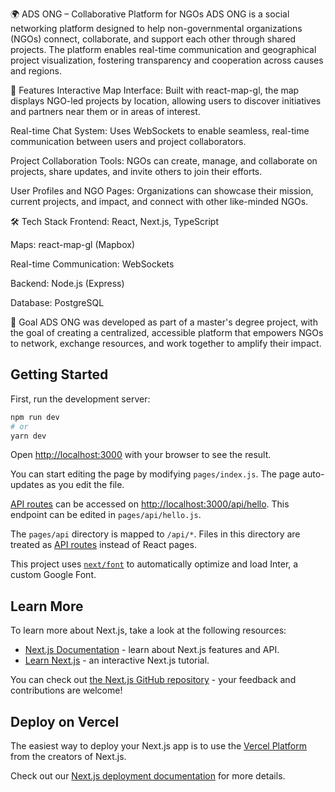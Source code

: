 🌍 ADS ONG – Collaborative Platform for NGOs
ADS ONG is a social networking platform designed to help non-governmental organizations (NGOs) connect, collaborate, and support each other through shared projects. The platform enables real-time communication and geographical project visualization, fostering transparency and cooperation across causes and regions.

🚀 Features
Interactive Map Interface:
Built with react-map-gl, the map displays NGO-led projects by location, allowing users to discover initiatives and partners near them or in areas of interest.

Real-time Chat System:
Uses WebSockets to enable seamless, real-time communication between users and project collaborators.

Project Collaboration Tools:
NGOs can create, manage, and collaborate on projects, share updates, and invite others to join their efforts.

User Profiles and NGO Pages:
Organizations can showcase their mission, current projects, and impact, and connect with other like-minded NGOs.

🛠️ Tech Stack
Frontend: React, Next.js, TypeScript

Maps: react-map-gl (Mapbox)

Real-time Communication: WebSockets

Backend: Node.js (Express)

Database: PostgreSQL

🌱 Goal
ADS ONG was developed as part of a master's degree project, with the goal of creating a centralized, accessible platform that empowers NGOs to network, exchange resources, and work together to amplify their impact.


## Getting Started

First, run the development server:

```bash
npm run dev
# or
yarn dev
```

Open [http://localhost:3000](http://localhost:3000) with your browser to see the result.

You can start editing the page by modifying `pages/index.js`. The page auto-updates as you edit the file.

[API routes](https://nextjs.org/docs/api-routes/introduction) can be accessed on [http://localhost:3000/api/hello](http://localhost:3000/api/hello). This endpoint can be edited in `pages/api/hello.js`.

The `pages/api` directory is mapped to `/api/*`. Files in this directory are treated as [API routes](https://nextjs.org/docs/api-routes/introduction) instead of React pages.

This project uses [`next/font`](https://nextjs.org/docs/basic-features/font-optimization) to automatically optimize and load Inter, a custom Google Font.

## Learn More

To learn more about Next.js, take a look at the following resources:

- [Next.js Documentation](https://nextjs.org/docs) - learn about Next.js features and API.
- [Learn Next.js](https://nextjs.org/learn) - an interactive Next.js tutorial.

You can check out [the Next.js GitHub repository](https://github.com/vercel/next.js/) - your feedback and contributions are welcome!

## Deploy on Vercel

The easiest way to deploy your Next.js app is to use the [Vercel Platform](https://vercel.com/new?utm_medium=default-template&filter=next.js&utm_source=create-next-app&utm_campaign=create-next-app-readme) from the creators of Next.js.

Check out our [Next.js deployment documentation](https://nextjs.org/docs/deployment) for more details.
